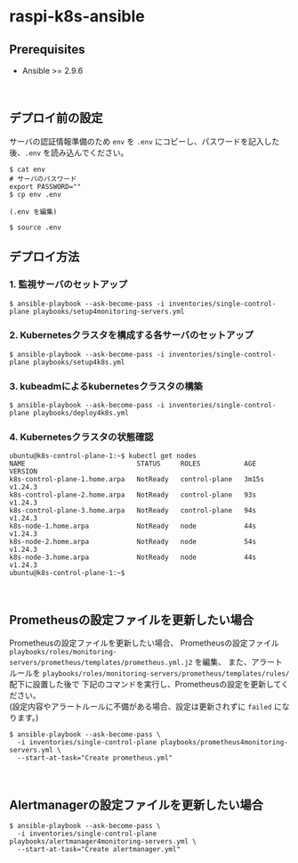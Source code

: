 # raspi-k8s-ansible


## Prerequisites

- Ansible >= 2.9.6

&nbsp;



## デプロイ前の設定

サーバの認証情報準備のため `env` を `.env` にコピーし、パスワードを記入した後、`.env` を読み込んでください。

```
$ cat env
# サーバのパスワード
export PASSWORD=""
$ cp env .env

(.env を編集)

$ source .env
```


## デプロイ方法

### 1. 監視サーバのセットアップ

```
$ ansible-playbook --ask-become-pass -i inventories/single-control-plane playbooks/setup4monitoring-servers.yml
```


### 2. Kubernetesクラスタを構成する各サーバのセットアップ

```
$ ansible-playbook --ask-become-pass -i inventories/single-control-plane playbooks/setup4k8s.yml
```


### 3. kubeadmによるkubernetesクラスタの構築

```
$ ansible-playbook --ask-become-pass -i inventories/single-control-plane playbooks/deploy4k8s.yml
```


### 4. Kubernetesクラスタの状態確認

```
ubuntu@k8s-control-plane-1:~$ kubectl get nodes
NAME                            STATUS     ROLES           AGE     VERSION
k8s-control-plane-1.home.arpa   NotReady   control-plane   3m15s   v1.24.3
k8s-control-plane-2.home.arpa   NotReady   control-plane   93s     v1.24.3
k8s-control-plane-3.home.arpa   NotReady   control-plane   94s     v1.24.3
k8s-node-1.home.arpa            NotReady   node            44s     v1.24.3
k8s-node-2.home.arpa            NotReady   node            54s     v1.24.3
k8s-node-3.home.arpa            NotReady   node            44s     v1.24.3
ubuntu@k8s-control-plane-1:~$
```

&nbsp;



## Prometheusの設定ファイルを更新したい場合

Prometheusの設定ファイルを更新したい場合、
Prometheusの設定ファイル `playbooks/roles/monitoring-servers/prometheus/templates/prometheus.yml.j2` を編集、
また、アラートルールを `playbooks/roles/monitoring-servers/prometheus/templates/rules/` 配下に設置した後で
下記のコマンドを実行し、Prometheusの設定を更新してください。  
(設定内容やアラートルールに不備がある場合、設定は更新されずに `failed` になります。)

```
$ ansible-playbook --ask-become-pass \
  -i inventories/single-control-plane playbooks/prometheus4monitoring-servers.yml \
  --start-at-task="Create prometheus.yml"
```

&nbsp;



## Alertmanagerの設定ファイルを更新したい場合

```
$ ansible-playbook --ask-become-pass \
  -i inventories/single-control-plane playbooks/alertmanager4monitoring-servers.yml \
  --start-at-task="Create alertmanager.yml"
```

